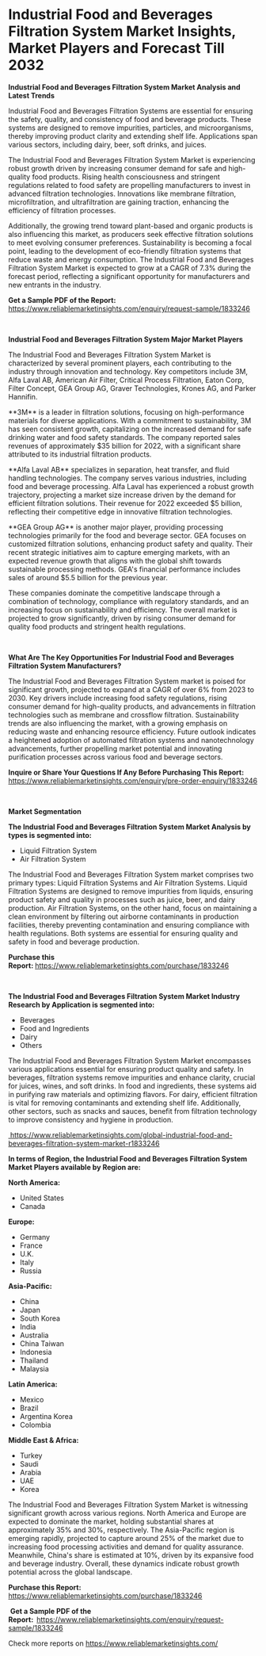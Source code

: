 <p><h1>Industrial Food and Beverages Filtration System Market Insights, Market Players and Forecast Till 2032</h1></p><p><strong>Industrial Food and Beverages Filtration System Market Analysis and Latest Trends</strong></p>
<p><p>Industrial Food and Beverages Filtration Systems are essential for ensuring the safety, quality, and consistency of food and beverage products. These systems are designed to remove impurities, particles, and microorganisms, thereby improving product clarity and extending shelf life. Applications span various sectors, including dairy, beer, soft drinks, and juices.</p><p>The Industrial Food and Beverages Filtration System Market is experiencing robust growth driven by increasing consumer demand for safe and high-quality food products. Rising health consciousness and stringent regulations related to food safety are propelling manufacturers to invest in advanced filtration technologies. Innovations like membrane filtration, microfiltration, and ultrafiltration are gaining traction, enhancing the efficiency of filtration processes.</p><p>Additionally, the growing trend toward plant-based and organic products is also influencing this market, as producers seek effective filtration solutions to meet evolving consumer preferences. Sustainability is becoming a focal point, leading to the development of eco-friendly filtration systems that reduce waste and energy consumption. The Industrial Food and Beverages Filtration System Market is expected to grow at a CAGR of 7.3% during the forecast period, reflecting a significant opportunity for manufacturers and new entrants in the industry.</p></p>
<p><strong>Get a Sample PDF of the Report:&nbsp;</strong> <a href="https://www.reliablemarketinsights.com/enquiry/request-sample/1833246?utm_campaign=2868&utm_medium=2&utm_source=Github&utm_content=ia&utm_term=26032025&utm_id=industrial-food-and-beverages-filtration-system">https://www.reliablemarketinsights.com/enquiry/request-sample/1833246</a></p>
<p>&nbsp;</p>
<p><strong>Industrial Food and Beverages Filtration System Major Market Players</strong></p>
<p><p>The Industrial Food and Beverages Filtration System Market is characterized by several prominent players, each contributing to the industry through innovation and technology. Key competitors include 3M, Alfa Laval AB, American Air Filter, Critical Process Filtration, Eaton Corp, Filter Concept, GEA Group AG, Graver Technologies, Krones AG, and Parker Hannifin.</p><p>**3M** is a leader in filtration solutions, focusing on high-performance materials for diverse applications. With a commitment to sustainability, 3M has seen consistent growth, capitalizing on the increased demand for safe drinking water and food safety standards. The company reported sales revenues of approximately $35 billion for 2022, with a significant share attributed to its industrial filtration products.</p><p>**Alfa Laval AB** specializes in separation, heat transfer, and fluid handling technologies. The company serves various industries, including food and beverage processing. Alfa Laval has experienced a robust growth trajectory, projecting a market size increase driven by the demand for efficient filtration solutions. Their revenue for 2022 exceeded $5 billion, reflecting their competitive edge in innovative filtration technologies.</p><p>**GEA Group AG** is another major player, providing processing technologies primarily for the food and beverage sector. GEA focuses on customized filtration solutions, enhancing product safety and quality. Their recent strategic initiatives aim to capture emerging markets, with an expected revenue growth that aligns with the global shift towards sustainable processing methods. GEA's financial performance includes sales of around $5.5 billion for the previous year.</p><p>These companies dominate the competitive landscape through a combination of technology, compliance with regulatory standards, and an increasing focus on sustainability and efficiency. The overall market is projected to grow significantly, driven by rising consumer demand for quality food products and stringent health regulations.</p></p>
<p>&nbsp;</p>
<p><strong>What Are The Key Opportunities For Industrial Food and Beverages Filtration System Manufacturers?</strong></p>
<p><p>The Industrial Food and Beverages Filtration System market is poised for significant growth, projected to expand at a CAGR of over 6% from 2023 to 2030. Key drivers include increasing food safety regulations, rising consumer demand for high-quality products, and advancements in filtration technologies such as membrane and crossflow filtration. Sustainability trends are also influencing the market, with a growing emphasis on reducing waste and enhancing resource efficiency. Future outlook indicates a heightened adoption of automated filtration systems and nanotechnology advancements, further propelling market potential and innovating purification processes across various food and beverage sectors.</p></p>
<p><strong>Inquire or Share Your Questions If Any Before Purchasing This Report:</strong> <a href="https://www.reliablemarketinsights.com/enquiry/pre-order-enquiry/1833246?utm_campaign=2868&utm_medium=2&utm_source=Github&utm_content=ia&utm_term=26032025&utm_id=industrial-food-and-beverages-filtration-system">https://www.reliablemarketinsights.com/enquiry/pre-order-enquiry/1833246</a></p>
<p>&nbsp;</p>
<p><strong>Market Segmentation</strong></p>
<p><strong>The Industrial Food and Beverages Filtration System Market Analysis by types is segmented into:</strong></p>
<p><ul><li>Liquid Filtration System</li><li>Air Filtration System</li></ul></p>
<p><p>The Industrial Food and Beverages Filtration System market comprises two primary types: Liquid Filtration Systems and Air Filtration Systems. Liquid Filtration Systems are designed to remove impurities from liquids, ensuring product safety and quality in processes such as juice, beer, and dairy production. Air Filtration Systems, on the other hand, focus on maintaining a clean environment by filtering out airborne contaminants in production facilities, thereby preventing contamination and ensuring compliance with health regulations. Both systems are essential for ensuring quality and safety in food and beverage production.</p></p>
<p><strong>Purchase this Report:&nbsp;</strong><a href="https://www.reliablemarketinsights.com/purchase/1833246?utm_campaign=2868&utm_medium=2&utm_source=Github&utm_content=ia&utm_term=26032025&utm_id=industrial-food-and-beverages-filtration-system">https://www.reliablemarketinsights.com/purchase/1833246</a></p>
<p>&nbsp;</p>
<p><strong>The Industrial Food and Beverages Filtration System Market Industry Research by Application is segmented into:</strong></p>
<p><ul><li>Beverages</li><li>Food and Ingredients</li><li>Dairy</li><li>Others</li></ul></p>
<p><p>The Industrial Food and Beverages Filtration System Market encompasses various applications essential for ensuring product quality and safety. In beverages, filtration systems remove impurities and enhance clarity, crucial for juices, wines, and soft drinks. In food and ingredients, these systems aid in purifying raw materials and optimizing flavors. For dairy, efficient filtration is vital for removing contaminants and extending shelf life. Additionally, other sectors, such as snacks and sauces, benefit from filtration technology to improve consistency and hygiene in production.</p></p>
<p><a href="https://www.reliablemarketinsights.com/global-industrial-food-and-beverages-filtration-system-market-r1833246?utm_campaign=2868&utm_medium=2&utm_source=Github&utm_content=ia&utm_term=26032025&utm_id=industrial-food-and-beverages-filtration-system">&nbsp;https://www.reliablemarketinsights.com/global-industrial-food-and-beverages-filtration-system-market-r1833246</a></p>
<p><strong>In terms of Region, the Industrial Food and Beverages Filtration System Market Players available by Region are:</strong></p>
<p>
    <p> <strong> North America: </strong>
        <ul>
            <li>United States</li>
            <li>Canada</li>
        </ul>
        </p> 
    <p> <strong> Europe: </strong>
        <ul>
            <li>Germany</li>
            <li>France</li>
            <li>U.K.</li>
            <li>Italy</li>
            <li>Russia</li>
        </ul>
        </p> 
    <p> <strong> Asia-Pacific: </strong>
        <ul>
            <li>China</li>
            <li>Japan</li>
            <li>South Korea</li>
            <li>India</li>
            <li>Australia</li>
            <li>China Taiwan</li>
            <li>Indonesia</li>
            <li>Thailand</li>
            <li>Malaysia</li>
        </ul>
        </p> 
    <p> <strong> Latin America: </strong>
        <ul>
            <li>Mexico</li>
            <li>Brazil</li>
            <li>Argentina Korea</li>
            <li>Colombia</li>
        </ul>
        </p> 
    <p> <strong> Middle East & Africa: </strong>
        <ul>
            <li>Turkey</li>
            <li>Saudi</li>
            <li>Arabia</li>
            <li>UAE</li>
            <li>Korea</li>
        </ul>
    </p>
    </p>
<p><p>The Industrial Food and Beverages Filtration System Market is witnessing significant growth across various regions. North America and Europe are expected to dominate the market, holding substantial shares at approximately 35% and 30%, respectively. The Asia-Pacific region is emerging rapidly, projected to capture around 25% of the market due to increasing food processing activities and demand for quality assurance. Meanwhile, China's share is estimated at 10%, driven by its expansive food and beverage industry. Overall, these dynamics indicate robust growth potential across the global landscape.</p></p>
<p><strong>Purchase this Report: </strong><a href="https://www.reliablemarketinsights.com/purchase/1833246?utm_campaign=2868&utm_medium=2&utm_source=Github&utm_content=ia&utm_term=26032025&utm_id=industrial-food-and-beverages-filtration-system">https://www.reliablemarketinsights.com/purchase/1833246</a></p>
<p>&nbsp;<strong>Get a Sample PDF of the Report:&nbsp;&nbsp;</strong><a href="https://www.reliablemarketinsights.com/enquiry/request-sample/1833246?utm_campaign=2868&utm_medium=2&utm_source=Github&utm_content=ia&utm_term=26032025&utm_id=industrial-food-and-beverages-filtration-system">https://www.reliablemarketinsights.com/enquiry/request-sample/1833246</a></p>
<p><strong></strong></p>
<p>Check more reports on <a href="https://www.reliablemarketinsights.com/?utm_campaign=2868&utm_medium=2&utm_source=Github&utm_content=ia&utm_term=26032025&utm_id=industrial-food-and-beverages-filtration-system">https://www.reliablemarketinsights.com/</a></p>